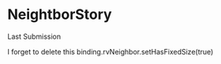 # NeightborStory
Last Submission 

I forget to delete this 
binding.rvNeighbor.setHasFixedSize(true)
